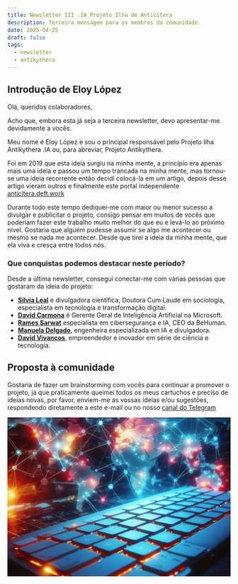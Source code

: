 ```yaml
---
title: Newsletter III .IA Projeto Ilha de Anticítera
description: Terceira mensagem para os membros da comunidade.
date: 2025-04-25
draft: false
tags:
  - newsletter
  - antikythera
---
```


## Introdução de Eloy López

Olá, queridos colaboradores,

Acho que, embora esta já seja a terceira newsletter, devo apresentar-me devidamente a vocês.

Meu nome é Eloy López e sou o principal responsável pelo Projeto Ilha Antikythera .IA ou, para abreviar, Projeto Antikythera.

Foi em 2019 que esta ideia surgiu na minha mente, a princípio era apenas mais uma ideia e passou um tempo trancada na minha mente, mas tornou-se uma ideia recorrente então decidi colocá-la em um artigo, depois desse artigo vieram outros e finalmente este portal independente [anticitera.deft.work](https://anticitera.deft.work)

Durante todo este tempo dediquei-me com maior ou menor sucesso a divulgar e publicitar o projeto, consigo pensar em muitos de vocês que poderiam fazer este trabalho muito melhor do que eu e levá-lo ao próximo nível. Gostaria que alguém pudesse assumir se algo me acontecer ou mesmo se nada me acontecer. Desde que tirei a ideia da minha mente, que ela viva e cresça entre todos nós.

### Que conquistas podemos destacar neste período?

Desde a última newsletter, consegui conectar-me com várias pessoas que gostaram da ideia do projeto:

- [**Silvia Leal**](https://silvialeal.es/) é divulgadora científica, Doutora Cum Laude em sociologia, especialista em tecnologia e transformação digital.
- [**David Carmona**](https://www.linkedin.com/in/david-carmona/) é Gerente Geral de Inteligência Artificial na Microsoft.
- [**Rames Sarwat**](https://www.linkedin.com/in/rames) especialista em cibersegurança e IA, CEO da BeHuman.
- [**Manuela Delgado**](https://www.linkedin.com/in/manuela-delgado-cruz/), engenheira especializada em IA e divulgadora.
- [**David Vivancos**](https://vivancos.com/), empreendedor e inovador em série de ciência e tecnologia.

## Proposta à comunidade

Gostaria de fazer um brainstorming com vocês para continuar a promover o projeto, já que praticamente queimei todos os meus cartuchos e preciso de ideias novas, por favor, enviem-me as vossas ideias e/ou sugestões, respondendo diretamente a este e-mail ou no nosso [canal do Telegram](https://t.me/+oAeZGMsePDg2ZDI0)

<a href="https://anticitera.deft.work">
  <img src="/img/TecladoyPaises.webp" alt="Um teclado de computador retroiluminado em vermelho, com um mapa-múndi ao fundo mostrando nós coloridos interconectados.">
</a>
